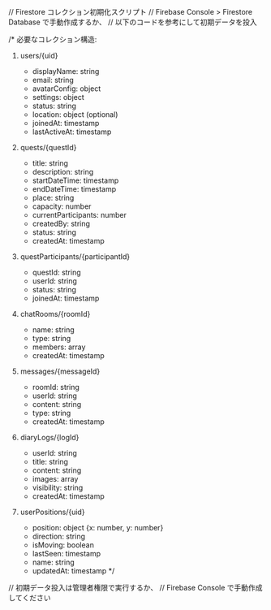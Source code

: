 // Firestore コレクション初期化スクリプト
// Firebase Console > Firestore Database で手動作成するか、
// 以下のコードを参考にして初期データを投入

/* 
必要なコレクション構造:

1. users/{uid}
   - displayName: string
   - email: string
   - avatarConfig: object
   - settings: object
   - status: string
   - location: object (optional)
   - joinedAt: timestamp
   - lastActiveAt: timestamp

2. quests/{questId}
   - title: string
   - description: string
   - startDateTime: timestamp
   - endDateTime: timestamp
   - place: string
   - capacity: number
   - currentParticipants: number
   - createdBy: string
   - status: string
   - createdAt: timestamp

3. questParticipants/{participantId}
   - questId: string
   - userId: string
   - status: string
   - joinedAt: timestamp

4. chatRooms/{roomId}
   - name: string
   - type: string
   - members: array
   - createdAt: timestamp

5. messages/{messageId}
   - roomId: string
   - userId: string
   - content: string
   - type: string
   - createdAt: timestamp

6. diaryLogs/{logId}
   - userId: string
   - title: string
   - content: string
   - images: array
   - visibility: string
   - createdAt: timestamp

7. userPositions/{uid}
   - position: object {x: number, y: number}
   - direction: string
   - isMoving: boolean
   - lastSeen: timestamp
   - name: string
   - updatedAt: timestamp
*/

// 初期データ投入は管理者権限で実行するか、
// Firebase Console で手動作成してください
